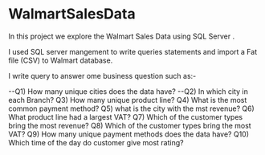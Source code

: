 # WalmartSalesData
In this project we explore the Walmart Sales Data using SQL Server .

I used SQL server mangement to write queries statements and import a Fat file (CSV) to Walmart database.

I write query to answer ome business question such as:-


--Q1) How many unique cities does the data have?
--Q2) In which city in each Branch?
Q3) How many unique product line?
Q4) What is the most common payment method?
Q5) what is the city with the mst revenue?
Q6) What product line had a largest VAT?
Q7) Which of the customer types bring the most revenue?
Q8) Which of the customer types bring the most VAT?
Q9) How many unique payment methods does the data have?
Q10) Which time of the day do customer give most rating?
